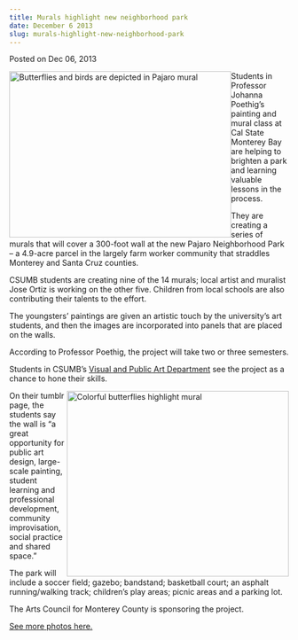 ```yaml
---
title: Murals highlight new neighborhood park
date: December 6 2013
slug: murals-highlight-new-neighborhood-park
---
```


 



<span class="date">Posted on Dec 06, 2013    </span>
<p><img alt="Butterflies and birds are depicted in Pajaro mural" src="https://news.csumb.edu/sites/default/files/65/attachments/news/images/mural_for_web.jpg" style="float:left; width:400px; height:300px">Students in
Professor Johanna Poethig&#x2019;s painting and mural class at Cal State
Monterey Bay are helping to brighten a park and learning valuable
lessons in the process.</img></p>
<p>They are creating a series of murals that will cover a 300-foot
wall at the new Pajaro Neighborhood Park &#x2013; a 4.9-acre parcel in the
largely farm worker community that straddles Monterey and Santa
Cruz counties.</p>
<p>CSUMB students are creating nine of the 14 murals; local artist
and muralist Jose Ortiz is working on the other five. Children from
local schools are also contributing their talents to the
effort.</p>
<p>The youngsters&#x2019; paintings are given an artistic touch by the
university&#x2019;s art students, and then the images are incorporated
into panels that are placed on the walls.</p>
<p>According to Professor Poethig, the project will take two or
three semesters.</p>
<p>Students in CSUMB&#x2019;s <a href="https://vpa.csumb.edu" rel="nofollow">Visual and Public Art Department</a> see the project as
a chance to hone their skills.</p>
<p><img alt="Colorful butterflies highlight mural" src="https://news.csumb.edu/sites/default/files/65/attachments/news/images/pajaro_butterflies_for_web.jpg" style="float:right; width:400px; height:335px">On their tumblr
page, the students say the wall is &#x201C;a great opportunity for public
art design, large-scale painting, student learning and professional
development, community improvisation, social practice and shared
space.&#x201D;</img></p>
<p>The park will include a soccer field; gazebo; bandstand;
basketball court; an asphalt running/walking track; children&#x2019;s play
areas; picnic areas and a parking lot.</p>
<p>The Arts Council for Monterey County is sponsoring the
project.</p>
<p><a href="../../../../gallery/murals-highlight-pajaro-park.html" rel="nofollow">See more photos here.</a></p>





 
